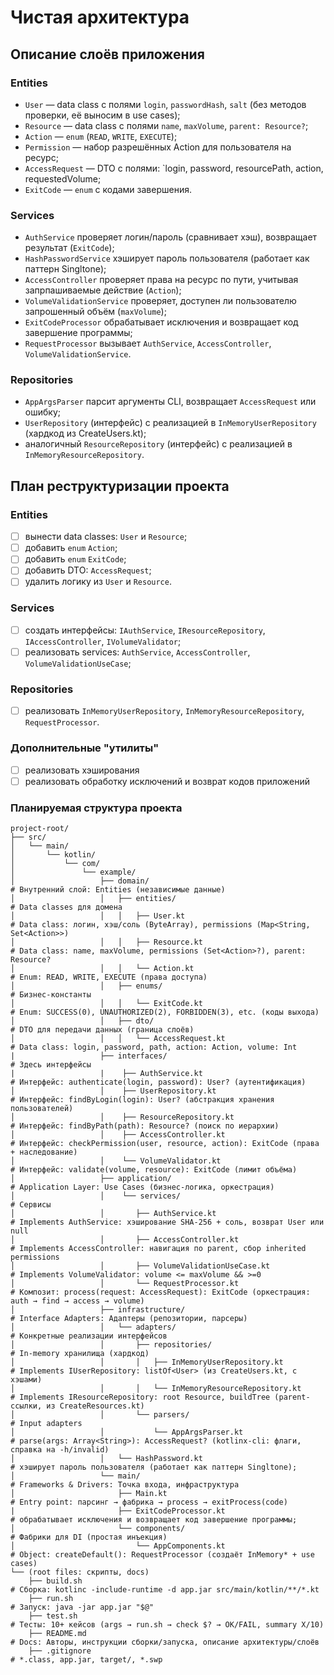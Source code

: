 # Чистая архитектура
## Описание слоёв приложения
### Entities
- `User` — data class с полями `login`, `passwordHash`, `salt` (без методов проверки, её выносим в use cases);
- `Resource` — data class с полями `name`, `maxVolume`, `parent: Resource?`;
- `Action` — `enum` (`READ`, `WRITE`, `EXECUTE`);
- `Permission` — набор разрешённых Action для пользователя на ресурс;
- `AccessRequest` — DTO с полями: `login, password, resourcePath, action, requestedVolume;
- `ExitCode` — `enum` с кодами завершения.
### Services
- `AuthService` проверяет логин/пароль (сравнивает хэш), возвращает результат (`ExitCode`);
- `HashPasswordService` хэширует пароль пользователя (работает как паттерн Singltone);
- `AccessController` проверяет права на ресурс по пути, учитывая запрпашиваемые действие (`Action`);
- `VolumeValidationService` проверяет, доступен ли пользователю запрошенный объём (`maxVolume`);
- `ExitCodeProcessor` обрабатывает исключения и возвращает код завершение программы;
- `RequestProcessor` вызывает `AuthService`, `AccessController`, `VolumeValidationService`.
### Repositories
- `AppArgsParser` парсит аргументы CLI, возвращает `AccessRequest` или ошибку;
- `UserRepository` (интерфейс) с реализацией в `InMemoryUserRepository` (хардкод из CreateUsers.kt);
- аналогичный `ResourceRepository` (интерфейс) с реализацией в `InMemoryResourceRepository`.
## План реструктуризации проекта
### Entities
- [ ] вынести data classes: `User` и `Resource`;
- [ ] добавить `enum` `Action`;
- [ ] добавить `enum` `ExitCode`;
- [ ] добавить DTO: `AccessRequest`;
- [ ] удалить логику из `User` и `Resource`.
### Services
- [ ] создать интерфейсы: `IAuthService`, `IResourceRepository`, `IAccessController`, `IVolumeValidator`;
- [ ] реализовать services: `AuthService`, `AccessController`, `VolumeValidationUseCase`;
### Repositories
- [ ] реализовать `InMemoryUserRepository`, `InMemoryResourceRepository`, `RequestProcessor`.
### Дополнительные "утилиты"
- [ ] реализовать хэширования
- [ ] реализовать обработку исключений и возврат кодов приложений
### Планируемая структура проекта
```
project-root/
├── src/
│   └── main/
│       └── kotlin/
│           └── com/
│               └── example/
│                   ├── domain/                                       # Внутренний слой: Entities (независимые данные)
│                   │   ├── entities/                                 # Data classes для домена
│                   │   │   ├── User.kt                               # Data class: логин, хэш/соль (ByteArray), permissions (Map<String, Set<Action>>)
│                   │   │   ├── Resource.kt                           # Data class: name, maxVolume, permissions (Set<Action>?), parent: Resource?
│                   │   │   └── Action.kt                             # Enum: READ, WRITE, EXECUTE (права доступа)
│                   │   ├── enums/                                    # Бизнес-константы
│                   │   │   └── ExitCode.kt                           # Enum: SUCCESS(0), UNAUTHORIZED(2), FORBIDDEN(3), etc. (коды выхода)
│                   │   ├── dto/                                      # DTO для передачи данных (граница слоёв)
│                   │   │   └── AccessRequest.kt                      # Data class: login, password, path, action: Action, volume: Int
|                   ├── interfaces/                                   # Здесь интерфейсы
|                   |    ├── AuthService.kt                           # Интерфейс: authenticate(login, password): User? (аутентификация)
│                   │    ├── UserRepository.kt                        # Интерфейс: findByLogin(login): User? (абстракция хранения пользователей)
│                   │    ├── ResourceRepository.kt                    # Интерфейс: findByPath(path): Resource? (поиск по иерархии)
│                   │    ├── AccessController.kt                      # Интерфейс: checkPermission(user, resource, action): ExitCode (права + наследование)
│                   │    └── VolumeValidator.kt                       # Интерфейс: validate(volume, resource): ExitCode (лимит объёма)
│                   ├── application/                                  # Application Layer: Use Cases (бизнес-логика, оркестрация)
│                   │    └── services/                                # Сервисы
│                   │       ├── AuthService.kt                        # Implements AuthService: хэширование SHA-256 + соль, возврат User или null
│                   │       ├── AccessController.kt                   # Implements AccessController: навигация по parent, сбор inherited permissions
│                   │       ├── VolumeValidationUseCase.kt            # Implements VolumeValidator: volume <= maxVolume && >=0
│                   │       └── RequestProcessor.kt                   # Композит: process(request: AccessRequest): ExitCode (оркестрация: auth → find → access → volume)
│                   ├── infrastructure/                               # Interface Adapters: Адаптеры (репозитории, парсеры)
│                   │   └── adapters/                                 # Конкретные реализации интерфейсов
│                   │       ├── repositories/                         # In-memory хранилища (хардкод)
│                   │       │   ├── InMemoryUserRepository.kt         # Implements IUserRepository: listOf<User> (из CreateUsers.kt, с хэшами)
│                   │       │   └── InMemoryResourceRepository.kt     # Implements IResourceRepository: root Resource, buildTree (parent-ссылки, из CreateResources.kt)
│                   │       └── parsers/                              # Input adapters
│                   │           └── AppArgsParser.kt                  # parse(args: Array<String>): AccessRequest? (kotlinx-cli: флаги, справка на -h/invalid)
│                   │   └── HashPassword.kt                           # хэширует пароль пользователя (работает как паттерн Singltone);
│                   └── main/                                         # Frameworks & Drivers: Точка входа, инфраструктура
│                       ├── Main.kt                                   # Entry point: парсинг → фабрика → process → exitProcess(code)
|                       ├── ExitCodeProcessor.kt                      # обрабатывает исключения и возвращает код завершение программы;
│                       └── components/                               # Фабрики для DI (простая инъекция)
│                           └── AppComponents.kt                      # Object: createDefault(): RequestProcessor (создаёт InMemory* + use cases)
└── (root files: скрипты, docs)
    ├── build.sh                                                      # Сборка: kotlinc -include-runtime -d app.jar src/main/kotlin/**/*.kt
    ├── run.sh                                                        # Запуск: java -jar app.jar "$@"
    ├── test.sh                                                       # Тесты: 10+ кейсов (args → run.sh → check $? → OK/FAIL, summary X/10)
    ├── README.md                                                     # Docs: Авторы, инструкции сборки/запуска, описание архитектуры/слоёв
    ├── .gitignore                                                    # *.class, app.jar, target/, *.swp
```
